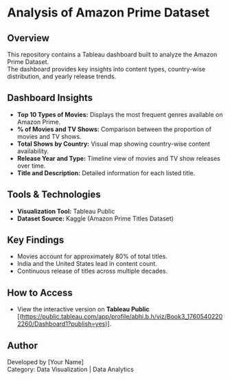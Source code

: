 # Analysis of Amazon Prime Dataset

## Overview
This repository contains a Tableau dashboard built to analyze the Amazon Prime Dataset.  
The dashboard provides key insights into content types, country-wise distribution, and yearly release trends.

## Dashboard Insights
- **Top 10 Types of Movies:** Displays the most frequent genres available on Amazon Prime.  
- **% of Movies and TV Shows:** Comparison between the proportion of movies and TV shows.  
- **Total Shows by Country:** Visual map showing country-wise content availability.  
- **Release Year and Type:** Timeline view of movies and TV show releases over time.  
- **Title and Description:** Detailed information for each listed title.

## Tools & Technologies
- **Visualization Tool:** Tableau Public  
- **Dataset Source:** Kaggle (Amazon Prime Titles Dataset)

## Key Findings
- Movies account for approximately 80% of total titles.  
- India and the United States lead in content count.  
- Continuous release of titles across multiple decades.

## How to Access
- View the interactive version on **Tableau Public** [(https://public.tableau.com/app/profile/abhi.b.h/viz/Book3_17605402202260/Dashboard1?publish=yes)].  


## Author
Developed by [Your Name]  
Category: Data Visualization | Data Analytics
